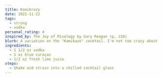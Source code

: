 ```yaml
---
title: Kamikrazy
date: 2021-11-22
tags:
  - strong
  - vodka
personal_rating: 4
inspired_by: The Joy of Mixology by Gary Reagan (p. 228)
blurb: A variation on the "Kamikaze" cocktail. I'm not too crazy about it. Be warned, it's very strong.
ingredients:
  - 1 1/2 oz vodka
  - 1 oz blue curaçao
  - 1/2 oz fresh lime juice
steps:
  - Shake and strain into a chilled cocktail glass
---
```


